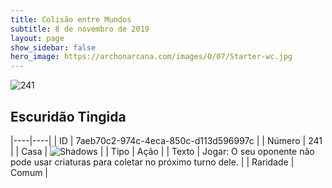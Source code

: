 ```yaml
---
title: Colisão entre Mundos
subtitle: 8 de novembro de 2019
layout: page
show_sidebar: false
hero_image: https://archonarcana.com/images/0/07/Starter-wc.jpg
---
```


![241](https://cdn.keyforgegame.com/media/card_front/pt/452_241_4JCH7HQHP87R_pt.png)

## Escuridão Tingida

|----|----|
| ID | 7aeb70c2-974c-4eca-850c-d113d596997c |
| Número | 241 |
| Casa | ![Shadows](https://archonarcana.com/images/thumb/e/ee/Shadows.png/22px-Shadows.png "Sombras") |
| Tipo | Ação |
| Texto | Jogar: O seu oponente não pode usar criaturas para coletar no próximo turno dele. |
| Raridade | Comum |
